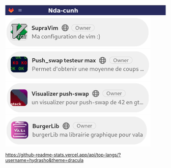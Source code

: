 <html>
    <body>
        <a href="https://gitlab.com/hydrasho"> <img src="gitlab.png"/></a>
        <a href="https://gitlab.com/hydrasho/SupraVim"><img height="100" src="vim2.png"></a>
        <a href="https://gitlab.com/hydrasho/push_swap-testeur-max"><img height="100" src="push.png"></a>
        <a href="https://gitlab.com/hydrasho/visualizer-push-swap"><img height="100" src="visua.png"></a>
        <a href="https://gitlab.com/hydrasho/burgersdl"><img height="100" src="bg.png"></a>
    </body>
</html>

https://github-readme-stats.vercel.app/api/top-langs/?username=hydrasho&theme=dracula
